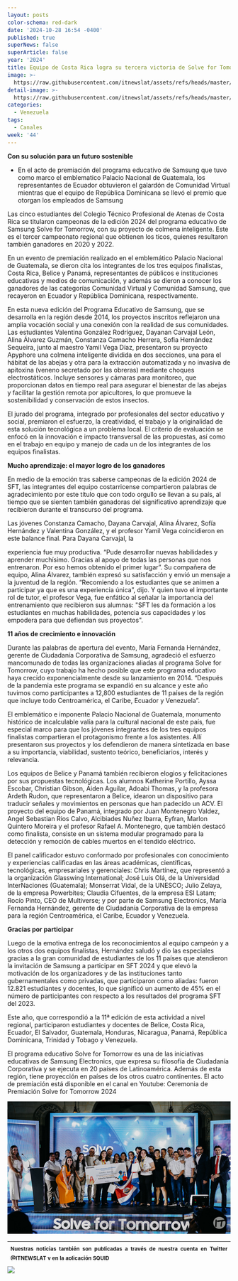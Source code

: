 ```yaml
---
layout: posts
color-schema: red-dark
date: '2024-10-28 16:54 -0400'
published: true
superNews: false
superArticle: false
year: '2024'
title: Equipo de Costa Rica logra su tercera victoria de Solve for Tomorrow
image: >-
  https://raw.githubusercontent.com/itnewslat/assets/refs/heads/master/img/540x320/Solve-for-tomorrow-p.jpg
detail-image: >-
  https://raw.githubusercontent.com/itnewslat/assets/refs/heads/master/img/1024x680/Solve-for-tomorrow-g.jpg
categories:
  - Venezuela
tags:
  - Canales
week: '44'
---
```

**Con su solución para un futuro sostenible**

- En el acto de premiación del programa educativo de Samsung que tuvo como marco el emblematico Palacio Nacional de Guatemala, los representantes de Ecuador obtuvieron el galardón de Comunidad Virtual mientras que el equipo de República Dominicana se llevó el premio que otorgan los empleados de Samsung

Las cinco estudiantes del Colegio Técnico Profesional de Atenas de Costa Rica se titularon campeonas de la edición 2024 del programa educativo de Samsung Solve for Tomorrow, con su proyecto de colmena inteligente. Este es el tercer campeonato regional que obtienen los ticos, quienes resultaron también ganadores en 2020 y 2022.

En un evento de premiación realizado en el emblemático Palacio Nacional de Guatemala, se dieron cita los integrantes de los tres equipos finalistas, Costa Rica, Belice y Panamá, representantes de públicos e instituciones educativas y medios de comunicación, y además se dieron a conocer los ganadores de las categorías Comunidad Virtual y Comunidad Samsung, que recayeron en Ecuador y República Dominicana, respectivamente.

En esta nueva edición del Programa Educativo de Samsung, que se desarrolla en la región desde 2014, los proyectos inscritos reflejaron una amplia vocación social y una conexión con la realidad de sus comunidades. Las estudiantes Valentina González Rodríguez, Dayanan Carvajal León, Alina Álvarez Guzmán, Constanza Camacho Herrera, Sofia Hernández Sequeira, junto al maestro Yamil Vega Díaz, presentaron su proyecto Apyphore una colmena inteligente dividida en dos secciones, una para el hábitat de las abejas y otra para la extracción automatizada y no invasiva de apitoxina (veneno secretado por las obreras) mediante choques electrostáticos. Incluye sensores y cámaras para monitoreo, que proporcionan datos en tiempo real para asegurar el bienestar de las abejas y facilitar la gestión remota por apicultores, lo que promueve la sostenibilidad y conservación de estos insectos.

El jurado del programa, integrado por profesionales del sector educativo y social, premiaron el esfuerzo, la creatividad, el trabajo y la originalidad de esta solución tecnológica a un problema local. El criterio de evaluación se enfocó en la innovación e impacto transversal de las propuestas, así como en el trabajo en equipo y manejo de cada un de los integrantes de los equipos finalistas.

**Mucho aprendizaje: el mayor logro de los ganadores**

En medio de la emoción tras saberse campeonas de la edición 2024 de SFT, las integrantes del equipo costarricense compartieron palabras de agradecimiento por este título que con todo orgullo se llevan a su país, al tiempo que se sienten también ganadoras del significativo aprendizaje que recibieron durante el transcurso del programa.

Las jóvenes Constanza Camacho, Dayana Carvajal, Alina Álvarez, Sofía Hernández y Valentina González, y el profesor Yamil Vega coincidieron en este balance final. Para Dayana Carvajal, la

experiencia fue muy productiva. “Pude desarrollar nuevas habilidades y aprender muchísimo. Gracias al apoyo de todas las personas que nos entrenaron. Por eso hemos obtenido el primer lugar”. Su compañera de equipo, Alina Álvarez, también expresó su satisfacción y envió un mensaje a la juventud de la región. “Recomiendo a los estudiantes que se animen a participar ya que es una experiencia única”, dijo. Y quien tuvo el importante rol de tutor, el profesor Vega, fue enfático al señalar la importancia del entrenamiento que recibieron sus alumnas: "SFT les da formación a los estudiantes en muchas habilidades, potencia sus capacidades y los empodera para que defiendan sus proyectos".

**11 años de crecimiento e innovación**

Durante las palabras de apertura del evento, María Fernanda Hernández, gerente de Ciudadanía Corporativa de Samsung, agradeció el esfuerzo mancomunado de todas las organizaciones aliadas al programa Solve for Tomorrow, cuyo trabajo ha hecho posible que este programa educativo haya crecido exponencialmente desde su lanzamiento en 2014. “Después de la pandemia este programa se expandió en su alcance y este año tuvimos como participantes a 12,800 estudiantes de 11 países de la región que incluye todo Centroamérica, el Caribe, Ecuador y Venezuela”.

El emblemático e imponente Palacio Nacional de Guatemala, monumento histórico de incalculable valía para la cultural nacional de este país, fue especial marco para que los jóvenes integrantes de los tres equipos finalistas compartieran el protagonismo frente a los asistentes. Allí presentaron sus proyectos y los defendieron de manera sintetizada en base a su importancia, viabilidad, sustento teórico, beneficiarios, interés y relevancia.

Los equipos de Belice y Panamá también recibieron elogios y felicitaciones por sus propuestas tecnológicas. Los alumnos Katherine Portillo, Ayssa Escobar, Christian Gibson, Aiden Aguilar, Adoabi Thomas, y la profesora Ardeth Rudon, que representaron a Belice, idearon un dispositivo para traducir señales y movimientos en personas que han padecido un ACV. El proyecto del equipo de Panamá, integrado por Juan Montenegro Valdez, Angel Sebastian Rios Calvo, Alcibiades Nuñez Ibarra, Eyfran, Marlon Quintero Moreira y el profesor Rafael A. Montenegro, que también destacó como finalista, consiste en un sistema modular programado para la detección y remoción de cables muertos en el tendido eléctrico.

El panel calificador estuvo conformado por profesionales con conocimiento y experiencias calificadas en las áreas académicas, científicas, tecnológicas, empresariales y gerenciales: Chris Martínez, que representó a la organización Glasswing International; José Luis Olá, de la Universidad InterNaciones (Guatemala); Monserrat Vidal, de la UNESCO; Julio Zelaya, de la empresa Powerbites; Claudia Cifuentes, de la empresa ESI Latam; Rocío Pinto, CEO de Multiverse; y por parte de Samsung Electronics, María Fernanda Hernández, gerente de Ciudadanía Corporativa de la empresa para la región Centroamérica, el Caribe, Ecuador y Venezuela.

**Gracias por participar**

Luego de la emotiva entrega de los reconocimientos al equipo campeón y a los otros dos equipos finalistas, Hernández saludó y dio las especiales gracias a la gran comunidad de estudiantes de los 11 países que atendieron la invitación de Samsung a participar en SFT 2024 y que elevó la motivación de los organizadores y de las instituciones tanto gubernamentales como privadas, que participaron como aliadas: fueron 12.821 estudiantes y docentes, lo que significó un aumento de 45% en el número de participantes con respecto a los resultados del programa SFT del 2023.

Este año, que correspondió a la 11ª edición de esta actividad a nivel regional, participaron estudiantes y docentes de Belice, Costa Rica, Ecuador, El Salvador, Guatemala, Honduras, Nicaragua, Panamá, República Dominicana, Trinidad y Tobago y Venezuela.

El programa educativo Solve for Tomorrow es una de las iniciativas educativas de Samsung Electronics, que expresa su filosofía de Ciudadanía Corporativa y se ejecuta en 20 países de Latinoamérica. Además de esta región, tiene proyección en países de los otros cuatro continentes. El acto de premiación está disponible en el canal en Youtube: Ceremonia de Premiación Solve for Tomorrow 2024

![](https://raw.githubusercontent.com/itnewslat/assets/refs/heads/master/img/540x320/Solve-for-tomorrow-p.jpg)

<table style="height: 42px;" width="569">
<tbody>
<tr>
<td style="text-align: justify;"><sub><strong>Nuestras noticias también son publicadas a través de nuestra cuenta en Twitter <a href="https://twitter.com/itnewslat?lang=es">@ITNEWSLAT</a> y en la aplicación <a href="https://squidapp.co/en/">SQUID</a></strong></sub></td>
</tr>
</tbody>
</table>

<img src="https://tracker.metricool.com/c3po.jpg?hash=56f88a41e39ab42c063cc51676587a04"/>